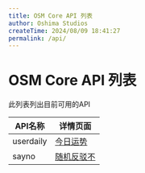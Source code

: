 ```yaml
---
title: OSM Core API 列表
author: Oshima Studios
createTime: 2024/08/09 18:41:27
permalink: /api/
---
```


# OSM Core API 列表

此列表列出目前可用的API

|API名称|详情页面|
|----|----|
|userdaily|[今日运势](userdaily.html)|
|sayno|[随机反驳不](sayno.html)|
